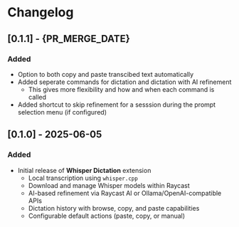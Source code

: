  # Changelog

## [0.1.1] - {PR_MERGE_DATE}

### Added
- Option to both copy and paste transcibed text automatically
- Added seperate commands for dictation and dictation with AI refinement
  - This gives more flexibility and how and when each command is called
- Added shortcut to skip refinement for a sesssion during the prompt selection menu (if configured)

 ## [0.1.0] - 2025-06-05

 ### Added
- Initial release of **Whisper Dictation** extension
  - Local transcription using `whisper.cpp`
  - Download and manage Whisper models within Raycast
  - AI-based refinement via Raycast AI or Ollama/OpenAI-compatible APIs
  - Dictation history with browse, copy, and paste capabilities
  - Configurable default actions (paste, copy, or manual)
